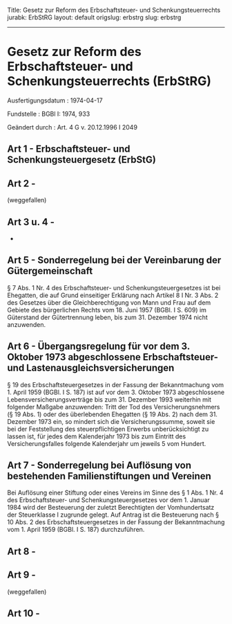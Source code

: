 Title: Gesetz zur Reform des Erbschaftsteuer- und Schenkungsteuerrechts
jurabk: ErbStRG
layout: default
origslug: erbstrg
slug: erbstrg

---

# Gesetz zur Reform des Erbschaftsteuer- und Schenkungsteuerrechts (ErbStRG)

Ausfertigungsdatum
:   1974-04-17

Fundstelle
:   BGBl I: 1974, 933

Geändert durch
:   Art. 4 G v. 20.12.1996 I 2049


## Art 1 - Erbschaftsteuer- und Schenkungsteuergesetz (ErbStG)



## Art 2 -

(weggefallen)


## Art 3 u. 4 -

-


## Art 5 - Sonderregelung bei der Vereinbarung der Gütergemeinschaft

§ 7 Abs. 1 Nr. 4 des Erbschaftsteuer- und Schenkungsteuergesetzes ist
bei Ehegatten, die auf Grund einseitiger Erklärung nach Artikel 8 I
Nr. 3 Abs. 2 des Gesetzes über die Gleichberechtigung von Mann und
Frau auf dem Gebiete des bürgerlichen Rechts vom 18. Juni 1957 (BGBl.
I S. 609) im Güterstand der Gütertrennung leben, bis zum 31. Dezember
1974 nicht anzuwenden.


## Art 6 - Übergangsregelung für vor dem 3. Oktober 1973 abgeschlossene Erbschaftsteuer- und Lastenausgleichsversicherungen

§ 19 des Erbschaftsteuergesetzes in der Fassung der Bekanntmachung vom
1\. April 1959 (BGBl. I S. 187) ist auf vor dem 3. Oktober 1973
abgeschlossene Lebensversicherungsverträge bis zum 31. Dezember 1993
weiterhin mit folgender Maßgabe anzuwenden:
Tritt der Tod des Versicherungsnehmers (§ 19 Abs. 1) oder des
überlebenden Ehegatten (§ 19 Abs. 2) nach dem 31. Dezember 1973 ein,
so mindert sich die Versicherungssumme, soweit sie bei der
Feststellung des steuerpflichtigen Erwerbs unberücksichtigt zu lassen
ist, für jedes dem Kalenderjahr 1973 bis zum Eintritt des
Versicherungsfalles folgende Kalenderjahr um jeweils 5 vom Hundert.


## Art 7 - Sonderregelung bei Auflösung von bestehenden Familienstiftungen und Vereinen

Bei Auflösung einer Stiftung oder eines Vereins im Sinne des § 1 Abs.
1 Nr. 4 des Erbschaftsteuer- und Schenkungsteuergesetzes vor dem 1.
Januar 1984 wird der Besteuerung der zuletzt Berechtigten der
Vomhundertsatz der Steuerklasse I zugrunde gelegt. Auf Antrag ist die
Besteuerung nach § 10 Abs. 2 des Erbschaftsteuergesetzes in der
Fassung der Bekanntmachung vom 1. April 1959 (BGBl. I S. 187)
durchzuführen.


## Art 8 -



## Art 9 -

(weggefallen)


## Art 10 -


